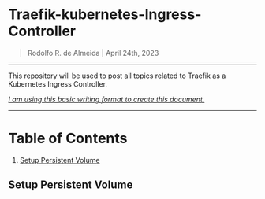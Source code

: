 Traefik-kubernetes-Ingress-Controller
===

> Rodolfo R. de Almeida | April 24th, 2023

------------------------------------------

This repository will be used to post all topics related to Traefik as a Kubernetes Ingress Controller.

*[I am using this basic writing format to create this document.](https://docs.github.com/en/get-started/writing-on-github/getting-started-with-writing-and-formatting-on-github/basic-writing-and-formatting-syntax)*

------------------------------------------

# Table of Contents

1. [Setup Persistent Volume](#Setup-Persistent-Volume)

## Setup Persistent Volume

